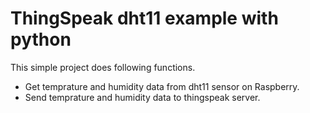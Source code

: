 # ThingSpeak dht11 example with python
This simple project does following functions. </br>
* Get temprature and humidity data from dht11 sensor on Raspberry. 
* Send temprature and humidity data to thingspeak server.
